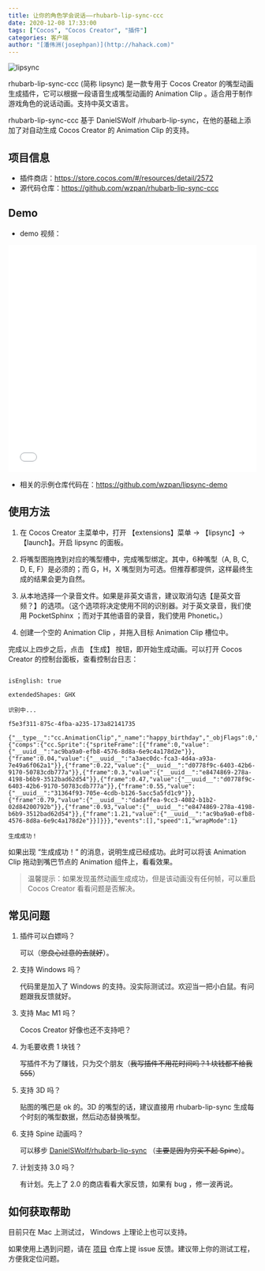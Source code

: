 ```yaml
---
title: 让你的角色学会说话——rhubarb-lip-sync-ccc
date: 2020-12-08 17:33:00
tags: ["Cocos", "Cocos Creator", "插件"]
categories: 客户端
author: "[潘伟洲(josephpan)](http://hahack.com)"
---
```


![lipsync](https://forum.cocos.org/uploads/default/optimized/3X/0/a/0a7f636acdc06f1c07b6bd2f55ce83dee06a3b9f_2_1380x698.jpeg) 

rhubarb-lip-sync-ccc (简称 lipsync) 是一款专用于 Cocos Creator 的嘴型动画生成插件，它可以根据一段语音生成嘴型动画的 Animation Clip 。适合用于制作游戏角色的说话动画。支持中英文语言。

rhubarb-lip-sync-ccc 基于 DanielSWolf /rhubarb-lip-sync，在他的基础上添加了对自动生成 Cocos Creator 的 Animation Clip 的支持。

<!-- more -->

## 项目信息

* 插件商店：<https://store.cocos.com/#/resources/detail/2572>
* 源代码仓库：<https://github.com/wzpan/rhubarb-lip-sync-ccc>

## Demo

* demo 视频：

<iframe src="//player.bilibili.com/player.html?aid=458012711&bvid=BV1V5411G7cm&cid=263901047&page=1" scrolling="no" border="0" frameborder="no" framespacing="0" allowfullscreen="true" width="100%" height="460px"> </iframe>

* 相关的示例仓库代码在：<https://github.com/wzpan/lipsync-demo>

## 使用方法

1. 在 Cocos Creator 主菜单中，打开 【extensions】菜单 -> 【lipsync】-> 【launch】。开启 lipsync 的面板。

2. 将嘴型图拖拽到对应的嘴型槽中，完成嘴型绑定。其中，6种嘴型（A, B, C, D, E, F）是必须的；而 G，H，X 嘴型则为可选。但推荐都提供，这样最终生成的结果会更为自然。

3. 从本地选择一个录音文件。如果是非英文语言，建议取消勾选【是英文音频？】的选项。（这个选项将决定使用不同的识别器。对于英文录音，我们使用 PocketSphinx ；而对于其他语音的录音，我们使用 Phonetic。）

4. 创建一个空的 Animation Clip ，并拖入目标 Animation Clip 槽位中。

完成以上四步之后，点击 【生成】 按钮，即开始生成动画。可以打开 Cocos Creator 的控制台面板，查看控制台日志：

```

isEnglish: true

extendedShapes: GHX

识别中...

f5e3f311-875c-4fba-a235-173a82141735

{"__type__":"cc.AnimationClip","_name":"happy_birthday","_objFlags":0,"_duration":1.32,"sample":100,"curveData":{"comps":{"cc.Sprite":{"spriteFrame":[{"frame":0,"value":{"__uuid__":"ac9ba9a0-efb8-4576-8d8a-6e9c4a178d2e"}},{"frame":0.04,"value":{"__uuid__":"a3aec0dc-fca3-4d4a-a93a-7e49a6f062a1"}},{"frame":0.22,"value":{"__uuid__":"d0778f9c-6403-42b6-9170-50783cdb777a"}},{"frame":0.3,"value":{"__uuid__":"e8474869-278a-4198-b6b9-3512bad62d54"}},{"frame":0.47,"value":{"__uuid__":"d0778f9c-6403-42b6-9170-50783cdb777a"}},{"frame":0.55,"value":{"__uuid__":"31364f93-705e-4cdb-b126-5acc5a5fd1c9"}},{"frame":0.79,"value":{"__uuid__":"dadaffea-9cc3-4082-b1b2-02d84200792b"}},{"frame":0.93,"value":{"__uuid__":"e8474869-278a-4198-b6b9-3512bad62d54"}},{"frame":1.21,"value":{"__uuid__":"ac9ba9a0-efb8-4576-8d8a-6e9c4a178d2e"}}]}}},"events":[],"speed":1,"wrapMode":1}

生成成功！

```

如果出现 “生成成功！” 的消息，说明生成已经成功。此时可以将该 Animation Clip 拖动到嘴巴节点的 Animation 组件上，看看效果。

> 温馨提示：如果发现虽然动画生成成功，但是该动画没有任何帧，可以重启 Cocos Creator 看看问题是否解决。

## 常见问题

1. 插件可以白嫖吗？

    可以（<del>您良心过意的去就好</del>）。

2. 支持 Windows 吗？

    代码里是加入了 Windows 的支持。没实际测试过。欢迎当一把小白鼠。有问题跟我反馈就好。

3. 支持 Mac M1 吗？

    Cocos Creator 好像也还不支持吧？

4. 为毛要收费 1 块钱？

    写插件不为了赚钱，只为交个朋友（<del>我写插件不用花时间吗？1 块钱都不给我 555</del>）

5. 支持 3D 吗？

    贴图的嘴巴是 ok 的。3D 的嘴型的话，建议直接用 rhubarb-lip-sync 生成每个时刻的嘴型数据，然后动态替换嘴型。

6. 支持 Spine 动画吗？

    可以移步 [DanielSWolf/rhubarb-lip-sync](https://github.com/DanielSWolf/rhubarb-lip-sync#spine) （<del>主要是因为穷买不起 Spine</del>）。

7. 计划支持 3.0 吗？

    有计划。先上了 2.0 的商店看看大家反馈，如果有 bug ，修一波再说。

## 如何获取帮助

目前只在 Mac 上测试过， Windows 上理论上也可以支持。

如果使用上遇到问题，请在 [项目](https://github.com/wzpan/rhubarb-lip-sync-ccc) 仓库上提 issue 反馈。建议带上你的测试工程，方便我定位问题。
